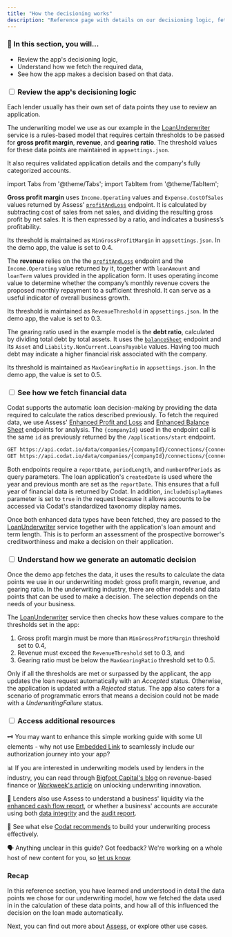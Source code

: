 ```yaml
---
title: "How the decisioning works"
description: "Reference page with details on our decisioning logic, fetching data, and coming to a decision"
---
```


### 🚀 In this section, you will...

* Review the app's decisioning logic,
* Understand how we fetch the required data, 
* See how the app makes a decision based on that data. 

### <input type="checkbox" unchecked/> Review the app's decisioning logic

Each lender usually has their own set of data points they use to review an application. 

The underwriting model we use as our example in the [LoanUnderwriter](https://github.com/codatio/demo-loan-qualification/blob/main/Codat.Demos.Underwriting.Api/Services/LoanUnderwriter.cs) service is a rules-based model that requires certain thresholds to be passed for **gross profit margin**, **revenue**, and **gearing ratio**. The threshold values for these data points are maintained in `appsettings.json`.

It also requires validated application details and the company's fully categorized accounts.

import Tabs from '@theme/Tabs';
import TabItem from '@theme/TabItem';

<Tabs>
<TabItem value="gpm" label="Gross profit margin">

**Gross profit margin** uses `Income.Operating` values and `Expense.CostOfSales` values returned by Assess' [`profitAndLoss`](https://docs.codat.io/assess-api#/operations/get-enhanced-profit-and-loss) endpoint. It is calculated by subtracting cost of sales from net sales, and dividing the resulting gross profit by net sales. It is then expressed by a ratio, and indicates a business’s profitability. 
 
Its threshold is maintained as `MinGrossProfitMargin` in `appsettings.json`. In the demo app, the value is set to 0.4.

</TabItem>

<TabItem value="rev" label="Revenue">

The **revenue**  relies on the the [`profitAndLoss`](https://docs.codat.io/assess-api#/operations/get-enhanced-profit-and-loss) endpoint and the `Income.Operating` value returned by it, together with `loanAmount` and `loanTerm` values provided in the application form. It uses operating income value to determine whether the company’s monthly revenue covers the proposed monthly repayment to a sufficient threshold. It can serve as a useful indicator of overall business growth.

Its threshold is maintained as `RevenueThreshold` in `appsettings.json`. In the demo app, the value is set to 0.3.

</TabItem>

<TabItem value="grat" label="Gearing ratio">

The gearing ratio used in the example model is the **debt ratio**, calculated by dividing total debt by total assets. It uses the [`balanceSheet`](https://docs.codat.io/assess-api#/operations/get-enhanced-balance-sheet) endpoint and its `Asset` and `Liability.NonCurrent.LoansPayable` values. Having too much debt may indicate a higher financial risk associated with the company. 

Its threshold is maintained as `MaxGearingRatio` in `appsettings.json`. In the demo app, the value is set to 0.5.

</TabItem>

</Tabs>

### <input type="checkbox" unchecked/> See how we fetch financial data

Codat supports the automatic loan decision-making by providing the data required to calculate the ratios described previously. To fetch the required data, we use Assess' [Enhanced Profit and Loss](https://docs.codat.io/assess-api#/operations/get-enhanced-profit-and-loss) and [Enhanced Balance Sheet](https://docs.codat.io/assess-api#/operations/get-enhanced-balance-sheet) endpoints for analysis. The `{companyId}` used in the endpoint call is the same `id` as previously returned by the `/applications/start` endpoint. 

```html
GET https://api.codat.io/data/companies/{companyId}/connections/{connectionId}/assess/enhancedProfitAndLoss
GET https://api.codat.io/data/companies/{companyId}/connections/{connectionId}/assess/enhancedBalanceSheet
```

Both endpoints require a `reportDate`, `periodLength`, and `numberOfPeriods` as query parameters. The loan application's `createdDate` is used where the year and previous month are set as the `reportDate`. This ensures that a full year of financial data is returned by Codat. In addition, `includeDisplayNames` parameter is set to `true` in the request because it allows accounts to be accessed via Codat's standardized taxonomy display names.

Once both enhanced data types have been fetched, they are passed to the [LoanUnderwriter](https://github.com/codatio/demo-loan-qualification/blob/main/Codat.Demos.Underwriting.Api/Services/LoanUnderwriter.cs) service together with the application's loan amount and term length. This is to perform an assessment of the prospective borrower's creditworthiness and make a decision on their application.

### <input type="checkbox" unchecked/> Understand how we generate an automatic decision

Once the demo app fetches the data, it uses the results to calculate the data points we use in our underwriting model: gross profit margin, revenue, and gearing ratio. In the underwriting industry, there are other models and data points that can be used to make a decision. The selection depends on the needs of your business. 

The [LoanUnderwriter](https://github.com/codatio/demo-loan-qualification/blob/main/Codat.Demos.Underwriting.Api/Services/LoanUnderwriter.cs) service then checks how these values compare to the thresholds set in the app: 

1. Gross profit margin must be more than `MinGrossProfitMargin` threshold set to 0.4,
2. Revenue must exceed the `RevenueThreshold` set to 0.3, and
3. Gearing ratio must be below the `MaxGearingRatio` threshold set to 0.5.

Only if all the thresholds are met or surpassed by the applicant, the app updates the loan request automatically with an _Accepted_ status. Otherwise, the application is updated with a _Rejected_ status. The app also caters for a scenario of programmatic errors that means a decision could not be made with a _UnderwritingFailure_ status.

### <input type="checkbox" unchecked/> Access additional resources

🗝️ You may want to enhance this simple working guide with some UI elements - why not use [Embedded Link](https://docs.codat.io/auth-flow/authorize-embedded-link) to seamlessly include our authorization journey into your app?

📊 If you are interested in underwriting models used by lenders in the industry, you can read through [Bigfoot Capital's blog](https://www.bigfootcap.com/revenue-based-financing/) on revenue-based finance or [Workweek's article](https://workweek.com/2023/03/02/unlocking-lending-innovation) on unlocking underwriting innovation.

💸 Lenders also use Assess to understand a business' liquidity via the [enhanced cash flow report](/assess/reports/enhanced-cash-flow-report/overview), or whether a business' accounts are accurate using both [data integrity](/assess/data-integrity) and the [audit report](/assess/reports/audit-report).

🧠 See what else [Codat recommends](https://www.codat.io/blog/how-to-underwrite-ecommerce-merchants-effectively/) to build your underwriting process effectively. 

🗣️ Anything unclear in this guide? Got feedback? We're working on a whole host of new content for you, so [let us know](https://github.com/orgs/codatio/discussions/new?category=general).

### Recap

In this reference section, you have learned and understood in detail the data points we chose for our underwriting model, how we fetched the data used in in the calculation of these data points, and how all of this influenced the decision on the loan made automatically. 

Next, you can find out more about [Assess](/assess/overview), or explore other use cases.
